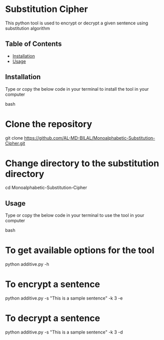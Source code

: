 # Substitution Cipher

This python tool is used to encrypt or decrypt a given sentence using substitution algorithm

## Table of Contents

- [Installation](#installation)
- [Usage](#usage)

## Installation

Type or copy the below code in your terminal to install the tool in your computer 

bash
# Clone the repository
git clone https://github.com/AL-MD-BILAL/Monoalphabetic-Substitution-Cipher.git

# Change directory to the substitution directory
cd Monoalphabetic-Substitution-Cipher

## Usage

Type or copy the below code in your terminal to use the tool in your computer

bash
# To get available options for the tool
python additive.py -h 

# To encrypt a sentence 
python additive.py -s "This is a sample sentence" -k 3 -e

# To decrypt a sentence 
python additive.py -s "This is a sample sentence" -k 3 -d

